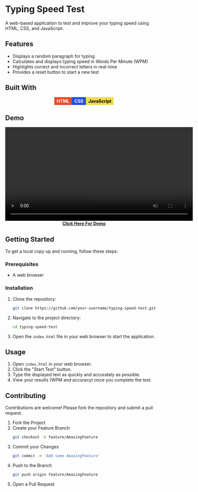 # Typing Speed Test

A web-based application to test and improve your typing speed using HTML, CSS, and JavaScript.

## Features

- Displays a random paragraph for typing
- Calculates and displays typing speed in Words Per Minute (WPM)
- Highlights correct and incorrect letters in real-time
- Provides a reset button to start a new test

## Built With
<div style="text-align: center; display: flex; justify-content: center;">
    <span style="height: max-content; width: max-content; padding: 4px 8px; background-color: #E34F26; color: white; font-weight: bold;">HTML</span>
    <span style="height: max-content; width: max-content; padding: 4px 8px; background-color: #264de4; color: white; font-weight: bold;">CSS</span>
    <span style="height: max-content; width: max-content; padding: 4px 8px; background-color: #f0db4f; color: black; font-weight: bold;">JavaScript</span>
</div>

## Demo
<video width="600" controls autoplay>
  <source src="./demo.mp4" type="video/mp4">
  Your browser does not support the video tag.
</video>

<div style="text-align:center">
    <a href="https://kc1064.github.io/Typing-Speed-Test/" style="font-weight:bold">Click Here For Demo</a>
</div>


## Getting Started

To get a local copy up and running, follow these steps:

### Prerequisites

- A web browser

### Installation

1. Clone the repository:

   ```bash
   git clone https://github.com/your-username/typing-speed-test.git
   ```

2. Navigate to the project directory:

   ```bash
   cd typing-speed-test
   ```

3. Open the `index.html` file in your web browser to start the application.

## Usage

1. Open `index.html` in your web browser.
2. Click the "Start Test" button.
3. Type the displayed text as quickly and accurately as possible.
4. View your results (WPM and accuracy) once you complete the test.

## Contributing

Contributions are welcome! Please fork the repository and submit a pull request.

1. Fork the Project
2. Create your Feature Branch 
    ```sh
    git checkout -b feature/AmazingFeature
    ```
3. Commit your Changes 
    ```sh 
    git commit -m 'Add some AmazingFeature'
    ```
4. Push to the Branch 
    ```sh
    git push origin feature/AmazingFeature
    ```
5. Open a Pull Request



